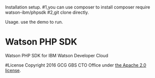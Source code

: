 Installation setup.
#1,you can use composer to install
     composer require watson-ibm/phpsdk
#2,git clone directly.

Usage.
use the demo to run.
# Watson PHP SDK
Watson PHP SDK for IBM Watson Developer Cloud


#License
Copyright 2016 GCG GBS CTO Office under [the Apache 2.0 license](LICENSE).
